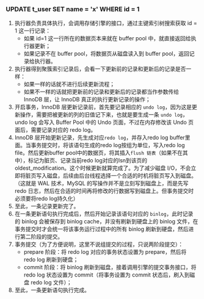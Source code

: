 ### UPDATE t_user SET name = 'x' WHERE id = 1
1. 执行器负责具体执行，会调用存储引擎的接口，通过主键索引树搜索获取 id = 1 这一行记录：
    * 如果 id=1 这一行所在的数据页本来就在 buffer pool 中，就直接返回给执行器更新；
    * 如果记录不在 buffer pool，将数据页从磁盘读入到 buffer pool，返回记录给执行器。
2. 执行器得到聚簇索引记录后，会看一下更新前的记录和更新后的记录是否一样：
    * 如果一样的话就不进行后续更新流程；
    * 如果不一样的话就把更新前的记录和更新后的记录都当作参数传给 InnoDB 层，让 InnoDB 真正的执行更新记录的操作；
3. 开启事务，InnoDB 层更新记录前，首先要记录相应的 `undo log`，因为这是更新操作，需要把被更新的列的旧值记下来，也就是要生成一条 `undo log`，undo log 会写入 Buffer Pool 中的 Undo 页面，不过在内存修改该 Undo 页面后，需要记录对应的 redo log。
4. InnoDB 层开始更新记录，先生成对应`redo log`，并存入redo log buffer里面。当事务提交时，将该语句生成的redo log按组为单位，写入redo log file。然后更新buffer pool中的数据页，将其插入`flush 链表`（如果不在其中），标记为脏页、记录当前redo log对应的lsn到该页的oldest_modification。这个时候更新就算完成了。为了减少磁盘 I/O，不会立即将脏页写入磁盘，后续由后台线程选择一个合适的时机将脏页写入到磁盘。（这就是 WAL 技术，MySQL 的写操作并不是立刻写到磁盘上，而是先写 redo 日志，然后在合适的时间再将修改的行数据写到磁盘上。但事务提交时必须要将redo log持久化）
5. 至此，一条记录更新完了。
6. 在一条更新语句执行完成后，然后开始记录该语句对应的 `binlog`，此时记录的 binlog 会被保存到 binlog cache，并没有刷新到硬盘上的 binlog 文件，在事务提交时才会统一将该事务运行过程中的所有 binlog 刷新到硬盘，然后进行第二阶段的提交。
7. 事务提交（为了方便说明，这里不说组提交的过程，只说两阶段提交）：
    * prepare 阶段：将 redo log 对应的事务状态设置为 prepare，然后将 redo log 刷新到硬盘；
    * commit 阶段：将 binlog 刷新到磁盘，接着调用引擎的提交事务接口，将 redo log 状态设置为 commit（将事务设置为 commit 状态后，刷入到磁盘 redo log 文件）；
8. 至此，一条更新语句执行完成。
 